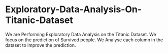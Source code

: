 # Exploratory-Data-Analysis-On-Titanic-Dataset
We are Performing  Exploratory Data Analysis on the Titanic Dataset. We focus on the prediction of Survived people. We Analyse each column  in the dataset  to improve the prediction. 
